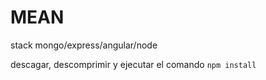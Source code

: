 # MEAN
stack mongo/express/angular/node 


descagar, descomprimir y ejecutar el comando `npm install`
